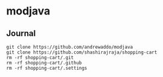 # modjava

## Journal
```log
git clone https://github.com/andrewaddo/modjava
git clone https://github.com/shashirajraja/shopping-cart
rm -rf shopping-cart/.git
rm -rf shopping-cart/.github
rm -rf shopping-cart/.settings
```

